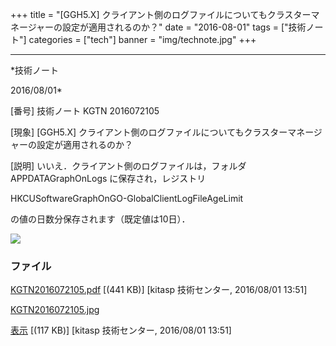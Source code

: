 ﻿+++
title = "[GGH5.X] クライアント側のログファイルについてもクラスターマネージャーの設定が適用されるのか？"
date = "2016-08-01"
tags = ["技術ノート"]
categories = ["tech"]
banner = "img/technote.jpg"
+++

-----------------------------------------------------------------------------------------------------------------------------

*技術ノート

2016/08/01*


[番号]
技術ノート KGTN 2016072105

[現象]
[GGH5.X]
クライアント側のログファイルについてもクラスターマネージャーの設定が適用されるのか？

[説明]
いいえ．クライアント側のログファイルは，フォルダ APPDATAGraphOnLogs
に保存され，レジストリ

HKCUSoftwareGraphOnGO-GlobalClientLogFileAgeLimit

の値の日数分保存されます（既定値は10日）．

![](http://techreport.kitasp.net/attachments/download/2836/KGTN2016072105.jpg)


### ファイル

 
 


[KGTN2016072105.pdf](http://techreport.kitasp.net/attachments/download/2835/KGTN2016072105.pdf)
 [(441 KB)] [kitasp 技術センター, 2016/08/01
13:51]

[KGTN2016072105.jpg](http://techreport.kitasp.net/attachments/download/2836/KGTN2016072105.jpg)

[表示](http://techreport.kitasp.net/attachments/2836/KGTN2016072105.jpg "表示")
 [(117 KB)] [kitasp 技術センター, 2016/08/01
13:51]


 


 

